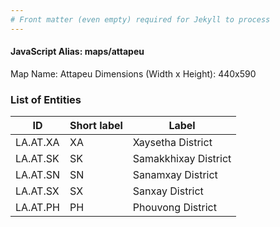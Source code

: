 ```yaml
---
# Front matter (even empty) required for Jekyll to process
---
```


#### JavaScript Alias: maps/attapeu

Map Name: Attapeu
Dimensions (Width x Height): 440x590

### List of Entities

ID | Short label | Label
---|---|---|
LA.AT.XA|XA|Xaysetha District
LA.AT.SK|SK|Samakkhixay District
LA.AT.SN|SN|Sanamxay District
LA.AT.SX|SX|Sanxay District
LA.AT.PH|PH|Phouvong District
